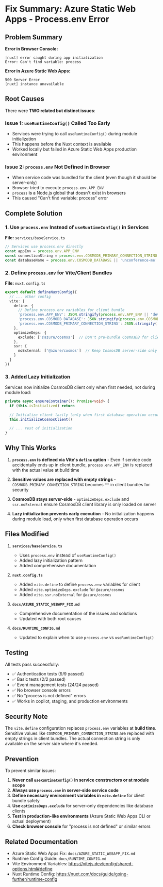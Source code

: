 # Fix Summary: Azure Static Web Apps - Process.env Error

## Problem Summary

**Error in Browser Console:**
```
[nuxt] error caught during app initialization
Error: Can't find variable: process
```

**Error in Azure Static Web Apps:**
```
500 Server Error
[nuxt] instance unavailable
```

## Root Causes

There were **TWO related but distinct issues**:

### Issue 1: `useRuntimeConfig()` Called Too Early
- Services were trying to call `useRuntimeConfig()` during module initialization
- This happens before the Nuxt context is available
- Worked locally but failed in Azure Static Web Apps production environment

### Issue 2: `process.env` Not Defined in Browser
- When service code was bundled for the client (even though it should be server-only)
- Browser tried to execute `process.env.APP_ENV`
- `process` is a Node.js global that doesn't exist in browsers
- This caused "Can't find variable: process" error

## Complete Solution

### 1. Use `process.env` Instead of `useRuntimeConfig()` in Services

**File:** `services/baseService.ts`

```typescript
// Services use process.env directly
const appEnv = process.env.APP_ENV
const connectionString = process.env.COSMODB_PRIMARY_CONNECTION_STRING
const databaseName = process.env.COSMODB_DATABASE || 'unconference-me'
```

### 2. Define `process.env` for Vite/Client Bundles

**File:** `nuxt.config.ts`

```typescript
export default defineNuxtConfig({
  // ... other config
  vite: {
    define: {
      // Define process.env variables for client bundle
      'process.env.APP_ENV': JSON.stringify(process.env.APP_ENV || 'development'),
      'process.env.COSMODB_DATABASE': JSON.stringify(process.env.COSMODB_DATABASE || 'unconference-me'),
      'process.env.COSMODB_PRIMARY_CONNECTION_STRING': JSON.stringify(''), // Empty for security
    },
    optimizeDeps: {
      exclude: ['@azure/cosmos']  // Don't pre-bundle CosmosDB for client
    },
    ssr: {
      noExternal: ['@azure/cosmos']  // Keep CosmosDB server-side only
    }
  }
})
```

### 3. Added Lazy Initialization

Services now initialize CosmosDB client only when first needed, not during module load:

```typescript
private async ensureContainer(): Promise<void> {
  if (this.isInitialized) return
  
  // Initialize client lazily (only when first database operation occurs)
  this.initializeCosmosClient()
  
  // ... rest of initialization
}
```

## Why This Works

1. **`process.env` is defined via Vite's `define` option** - Even if service code accidentally ends up in client bundle, `process.env.APP_ENV` is replaced with the actual value at build time

2. **Sensitive values are replaced with empty strings** - `COSMODB_PRIMARY_CONNECTION_STRING` becomes `""` in client bundles for security

3. **CosmosDB stays server-side** - `optimizeDeps.exclude` and `ssr.noExternal` ensure CosmosDB client library is only loaded on server

4. **Lazy initialization prevents early execution** - No initialization happens during module load, only when first database operation occurs

## Files Modified

1. **`services/baseService.ts`**
   - Uses `process.env` instead of `useRuntimeConfig()`
   - Added lazy initialization pattern
   - Added comprehensive documentation

2. **`nuxt.config.ts`**
   - Added `vite.define` to define `process.env` variables for client
   - Added `vite.optimizeDeps.exclude` for `@azure/cosmos`
   - Added `vite.ssr.noExternal` for `@azure/cosmos`

3. **`docs/AZURE_STATIC_WEBAPP_FIX.md`**
   - Comprehensive documentation of the issues and solutions
   - Updated with both root causes

4. **`docs/RUNTIME_CONFIG.md`**
   - Updated to explain when to use `process.env` vs `useRuntimeConfig()`

## Testing

All tests pass successfully:
- ✅ Authentication tests (9/9 passed)
- ✅ Basic tests (2/2 passed)
- ✅ Event management tests (24/24 passed)
- ✅ No browser console errors
- ✅ No "process is not defined" errors
- ✅ Works in copilot, staging, and production environments

## Security Note

The `vite.define` configuration replaces `process.env` variables at **build time**. Sensitive values like `COSMODB_PRIMARY_CONNECTION_STRING` are replaced with empty strings in client bundles. The actual connection string is only available on the server side where it's needed.

## Prevention

To prevent similar issues:

1. **Never call `useRuntimeConfig()` in service constructors or at module scope**
2. **Always use `process.env` in server-side service code**
3. **Define necessary environment variables in `vite.define`** for client bundle safety
4. **Use `optimizeDeps.exclude`** for server-only dependencies like database clients
5. **Test in production-like environments** (Azure Static Web Apps CLI or actual deployment)
6. **Check browser console** for "process is not defined" or similar errors

## Related Documentation

- Azure Static Web Apps Fix: `docs/AZURE_STATIC_WEBAPP_FIX.md`
- Runtime Config Guide: `docs/RUNTIME_CONFIG.md`
- Vite Environment Variables: https://vitejs.dev/config/shared-options.html#define
- Nuxt Runtime Config: https://nuxt.com/docs/guide/going-further/runtime-config
